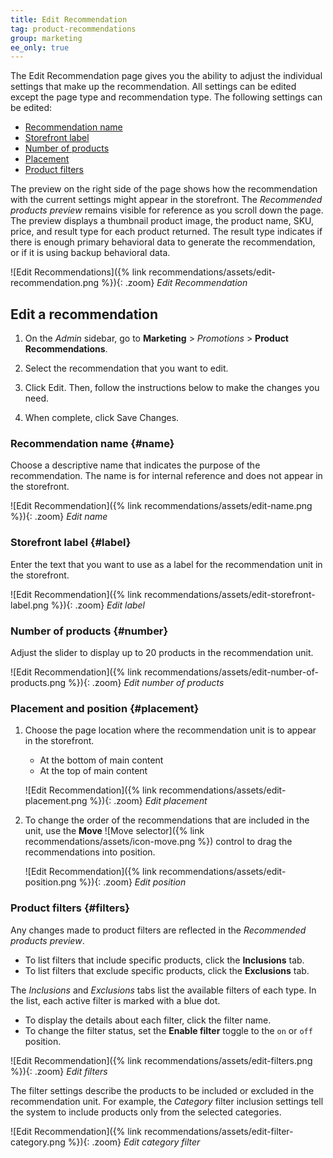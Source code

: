 ```yaml
---
title: Edit Recommendation
tag: product-recommendations
group: marketing
ee_only: true
---
```


The Edit Recommendation page gives you the ability to adjust the individual settings that make up the recommendation. All settings can be edited except the page type and recommendation type. The following settings can be edited:

- [Recommendation name](#name)
- [Storefront label](#label)
- [Number of products](#number)
- [Placement](#placement)
- [Product filters](#filters)

The preview on the right side of the page shows how the recommendation with the current settings might appear in the storefront. The _Recommended products preview_ remains visible for reference as you scroll down the page. The preview displays a thumbnail product image, the product name, SKU, price, and result type for each product returned. The result type indicates if there is enough primary behavioral data to generate the recommendation, or if it is using backup behavioral data.

![Edit Recommendations]({% link recommendations/assets/edit-recommendation.png %}){: .zoom}
_Edit Recommendation_

## Edit a recommendation

1. On the _Admin_ sidebar, go to **Marketing** > _Promotions_ > **Product Recommendations**.

1. Select the recommendation that you want to edit.

1. Click <span class="btn">Edit</span>.  Then, follow the instructions below to make the changes you need.

1. When complete, click <span class="btn">Save Changes</span>.

### Recommendation name {#name}

Choose a descriptive name that indicates the purpose of the recommendation. The name is for internal reference and does not appear in the storefront.

![Edit Recommendation]({% link recommendations/assets/edit-name.png %}){: .zoom}
_Edit name_

### Storefront label {#label}

Enter the text that you want to use as a label for the recommendation unit in the storefront.

![Edit Recommendation]({% link recommendations/assets/edit-storefront-label.png %}){: .zoom}
_Edit label_

### Number of products {#number}

Adjust the slider to display up to 20 products in the recommendation unit.

![Edit Recommendation]({% link recommendations/assets/edit-number-of-products.png %}){: .zoom}
_Edit number of products_

### Placement and position {#placement}

1. Choose the page location where the recommendation unit is to appear in the storefront.

   - At the bottom of main content
   - At the top of main content

   ![Edit Recommendation]({% link recommendations/assets/edit-placement.png %}){: .zoom}
   _Edit placement_

1. To change the order of the recommendations that are included in the unit, use the **Move** ![Move selector]({% link recommendations/assets/icon-move.png %}) control to drag the recommendations into position.

   ![Edit Recommendation]({% link recommendations/assets/edit-position.png %}){: .zoom}
   _Edit position_

### Product filters {#filters}

Any changes made to product filters are reflected in the _Recommended products preview_.

- To list filters that include specific products, click the **Inclusions** tab.
- To list filters that exclude specific products, click the **Exclusions** tab.

The _Inclusions_ and _Exclusions_ tabs list the available filters of each type. In the list, each active filter is marked with a blue dot.

- To display the details about each filter, click the filter name.
- To change the filter status, set the **Enable filter** toggle to the `on` or `off` position.

![Edit Recommendation]({% link recommendations/assets/edit-filters.png %}){: .zoom}
_Edit filters_

The filter settings describe the products to be included or excluded in the recommendation unit. For example, the _Category_ filter inclusion settings tell the system to include products only from the selected categories.

![Edit Recommendation]({% link recommendations/assets/edit-filter-category.png %}){: .zoom}
_Edit category filter_
